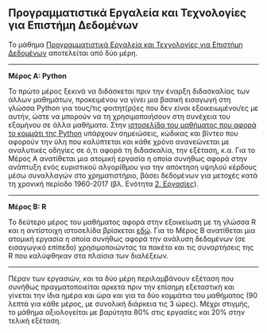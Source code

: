 ## Προγραμματιστικά Εργαλεία και Τεχνολογίες για Επιστήμη Δεδομένων

Το μάθημα [Προγραμματιστικά Εργαλεία και Τεχνολογίες για Επιστήμη Δεδομένων](https://dsml.ece.ntua.gr/studies/courses/programmatistika-ergaleia-kai-technologies-gia-episteme-dedomenon) αποτελείται από δύο μέρη.

---

**Μέρος Α: Python**

Το πρώτο μέρος ξεκινά να διδάσκεται πριν την έναρξη διδασκαλίας των άλλων μαθημάτων, προκειμένου να γίνει μια βασική εισαγωγή στη γλώσσα Python για τους/τις φοιτητ(ρι)ες που δεν είναι εξοικειωμένοι/ες με αυτήν, ώστε να μπορούν να τη χρησιμοποιήσουν στη συνέχεια του εξαμήνου σε άλλα μαθήματα. Στην [ιστοσελίδα του μαθήματος που αφορά το κομμάτι της Python](https://courses.softlab.ntua.gr/progds/) υπάρχουν σημειώσεις, κώδικας και βίντεο που αφορούν την ύλη που καλύπτεται και κάθε χρόνο ανανεώνεται με αναλυτικές οδηγίες σε ό,τι αφορά τη διδασκαλία, την εξέταση, κ.α. Για το Μέρος Α ανατίθεται μια ατομική εργασία η οποία συνήθως αφορά στην ανάπτυξη ενός ευριστικού αλγορίθμου για την απόκτηση υψηλού κέρδους μέσω συναλλαγών στο χρηματιστήριο, βάσει δεδομένων για μετοχές κατά τη χρονική περίοδο 1960-2017 (βλ. Ενότητα [2. Εργασίες](2.%20Εργασίες)).

---

**Μέρος Β: R**

To δεύτερο μέρος του μαθήματος αφορά στην εξοικείωση με τη γλώσσα R και η αντίστοιχη ιστοσελίδα βρίσκεται [εδώ](http://www.math.ntua.gr/~fouskakis/Programming_R/progr.html). Για το Μέρος Β ανατίθεται μια ατομική εργασία η οποία συνήθως αφορά την ανάλυση δεδομένων (σε εισαγωγικό επίπεδο) χρησιμοποιώντας τα πακέτα και τις συναρτήσεις της R που καλύφθηκαν στα πλαίσια των διαλέξεων.

---

Πέραν των εργασιών, και τα δύο μέρη περιλαμβάνουν εξέταση που συνήθως πραγματοποιείται αρκετά πριν την επίσημη εξεταστική και γίνεται την ίδια ημέρα και ώρα και για τα δύο κομμάτια του μαθήματος (90 λεπτά για κάθε μέρος, με συνολική διάρκεια τις 3 ώρες). Μέχρι στιγμής, το μάθημα αξιολογείται με βαρύτητα 80% στις εργασίες και 20% στην τελική εξέταση.

